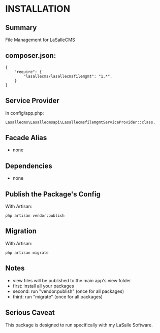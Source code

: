 # INSTALLATION

## Summary 
File Management for LaSalleCMS


## composer.json:

```
{
    "require": {
        "lasallecms/lasallecmsfilemgmt": "1.*",
    }
}
```


## Service Provider

In config/app.php:
```
Lasallecms\Lasallecmsapi\LasallecmsfilemgmtServiceProvider::class,
```


## Facade Alias

* none


## Dependencies
* none


## Publish the Package's Config

With Artisan:
```
php artisan vendor:publish
```

## Migration

With Artisan:
```
php artisan migrate
```

## Notes

* view files will be published to the main app's view folder
* first: install all your packages 
* second: run "vendor:publish" (once for all packages) 
* third:  run "migrate" (once for all packages)


## Serious Caveat 

This package is designed to run specifically with my LaSalle Software.
